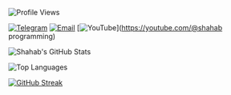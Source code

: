![Profile Views](https://komarev.com/ghpvc/?username=shahabmosavi&color=blue)

[![Telegram](https://img.shields.io/badge/Telegram-2CA5E0?style=for-the-badge&logo=telegram&logoColor=white)](https://t.me/sparrowolf)
[![Email](https://img.shields.io/badge/Gmail-shahab.dev@gmail.com-D14836?style=for-the-badge&logo=gmail&logoColor=white)](mailto:shahab.programming.git@gmail.com)
[![YouTube](https://img.shields.io/badge/YouTube-FF0000?style=for-the-badge&logo=youtube&logoColor=white)](https://youtube.com/@shahab programming)


![Shahab's GitHub Stats](https://github-readme-stats.vercel.app/api?username=shahabmosavi&show_icons=true&theme=tokyonight)

![Top Languages](https://github-readme-stats.vercel.app/api/top-langs/?username=shahabmosavi&layout=compact&theme=tokyonight)

[![GitHub Streak](https://streak-stats.demolab.com?user=shahabmosavi&theme=tokyonight)](https://git.io/streak-stats)
